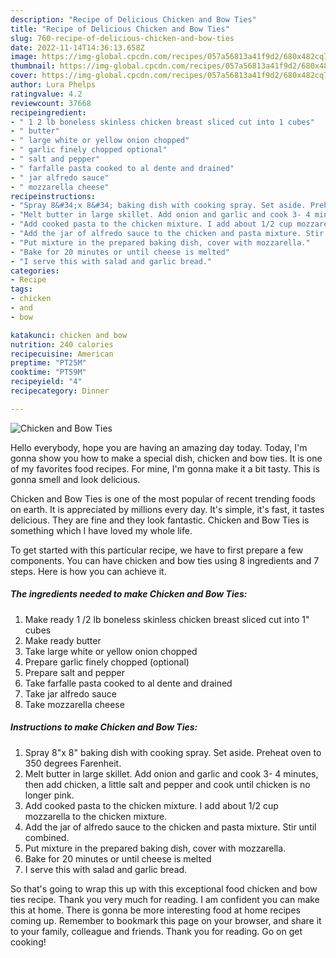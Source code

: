 ```yaml
---
description: "Recipe of Delicious Chicken and Bow Ties"
title: "Recipe of Delicious Chicken and Bow Ties"
slug: 760-recipe-of-delicious-chicken-and-bow-ties
date: 2022-11-14T14:36:13.658Z
image: https://img-global.cpcdn.com/recipes/057a56813a41f9d2/680x482cq70/chicken-and-bow-ties-recipe-main-photo.jpg
thumbnail: https://img-global.cpcdn.com/recipes/057a56813a41f9d2/680x482cq70/chicken-and-bow-ties-recipe-main-photo.jpg
cover: https://img-global.cpcdn.com/recipes/057a56813a41f9d2/680x482cq70/chicken-and-bow-ties-recipe-main-photo.jpg
author: Lura Phelps
ratingvalue: 4.2
reviewcount: 37668
recipeingredient:
- " 1 2 lb boneless skinless chicken breast sliced cut into 1 cubes"
- " butter"
- " large white or yellow onion chopped"
- " garlic finely chopped optional"
- " salt and pepper"
- " farfalle pasta cooked to al dente and drained"
- " jar alfredo sauce"
- " mozzarella cheese"
recipeinstructions:
- "Spray 8&#34;x 8&#34; baking dish with cooking spray. Set aside. Preheat oven to 350 degrees Farenheit."
- "Melt butter in large skillet. Add onion and garlic and cook 3- 4 minutes, then add chicken, a little salt and pepper and cook until chicken is no longer pink."
- "Add cooked pasta to the chicken mixture. I add about 1/2 cup mozzarella to the chicken mixture."
- "Add the jar of alfredo sauce to the chicken and pasta mixture. Stir until combined."
- "Put mixture in the prepared baking dish, cover with mozzarella."
- "Bake for 20 minutes or until cheese is melted"
- "I serve this with salad and garlic bread."
categories:
- Recipe
tags:
- chicken
- and
- bow

katakunci: chicken and bow 
nutrition: 240 calories
recipecuisine: American
preptime: "PT25M"
cooktime: "PT59M"
recipeyield: "4"
recipecategory: Dinner

---
```



![Chicken and Bow Ties](https://img-global.cpcdn.com/recipes/057a56813a41f9d2/680x482cq70/chicken-and-bow-ties-recipe-main-photo.jpg)

Hello everybody, hope you are having an amazing day today. Today, I'm gonna show you how to make a special dish, chicken and bow ties. It is one of my favorites food recipes. For mine, I'm gonna make it a bit tasty. This is gonna smell and look delicious.



Chicken and Bow Ties is one of the most popular of recent trending foods on earth. It is appreciated by millions every day. It's simple, it's fast, it tastes delicious. They are fine and they look fantastic. Chicken and Bow Ties is something which I have loved my whole life.


To get started with this particular recipe, we have to first prepare a few components. You can have chicken and bow ties using 8 ingredients and 7 steps. Here is how you can achieve it.

<!--inarticleads1-->

##### The ingredients needed to make Chicken and Bow Ties:

1. Make ready  1 /2 lb boneless skinless chicken breast sliced cut into 1&#34; cubes
1. Make ready  butter
1. Take  large white or yellow onion chopped
1. Prepare  garlic finely chopped (optional)
1. Prepare  salt and pepper
1. Take  farfalle pasta cooked to al dente and drained
1. Take  jar alfredo sauce
1. Take  mozzarella cheese




<!--inarticleads2-->

##### Instructions to make Chicken and Bow Ties:

1. Spray 8&#34;x 8&#34; baking dish with cooking spray. Set aside. Preheat oven to 350 degrees Farenheit.
1. Melt butter in large skillet. Add onion and garlic and cook 3- 4 minutes, then add chicken, a little salt and pepper and cook until chicken is no longer pink.
1. Add cooked pasta to the chicken mixture. I add about 1/2 cup mozzarella to the chicken mixture.
1. Add the jar of alfredo sauce to the chicken and pasta mixture. Stir until combined.
1. Put mixture in the prepared baking dish, cover with mozzarella.
1. Bake for 20 minutes or until cheese is melted
1. I serve this with salad and garlic bread.




So that's going to wrap this up with this exceptional food chicken and bow ties recipe. Thank you very much for reading. I am confident you can make this at home. There is gonna be more interesting food at home recipes coming up. Remember to bookmark this page on your browser, and share it to your family, colleague and friends. Thank you for reading. Go on get cooking!
